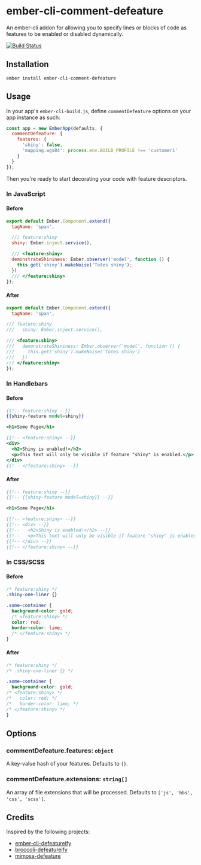 # ember-cli-comment-defeature

An ember-cli addon for allowing you to specify lines or blocks of code as features to be enabled or disabled dynamically.

[![Build Status](https://travis-ci.org/dbazile/ember-cli-comment-defeature.svg?branch=master)](https://travis-ci.org/dbazile/ember-cli-comment-defeature)


## Installation

```shell
ember install ember-cli-comment-defeature
```

## Usage

In your app's `ember-cli-build.js`, define `commentDefeature` options on your app instance as such:

```javascript
const app = new EmberApp(defaults, {
  commentDefeature: {
    features: {
      'shiny': false,
      'mapping.wgs84': process.env.BUILD_PROFILE !== 'customer1'
    }
  }
});
```

Then you're ready to start decorating your code with feature descriptors.

### In JavaScript

#### Before
```javascript
export default Ember.Component.extend({
  tagName: 'span',

  /// feature:shiny
  shiny: Ember.inject.service(),

  /// <feature:shiny>
  demonstrateShininess: Ember.observer('model', function () {
    this.get('shiny').makeNoise('Totes shiny');
  })
  /// </feature:shiny>
});
```

#### After

```javascript
export default Ember.Component.extend({
  tagName: 'span',

/// feature:shiny
///   shiny: Ember.inject.service(),

/// <feature:shiny>
///   demonstrateShininess: Ember.observer('model', function () {
///     this.get('shiny').makeNoise('Totes shiny')
///   })
/// </feature:shiny>
});
```


### In Handlebars

#### Before

```handlebars
{{!-- feature:shiny --}}
{{shiny-feature model=shiny}}

<h1>Some Page</h1>

{{!-- <feature:shiny> --}}
<div>
  <h2>Shiny is enabled!</h2>
  <p>This text will only be visible if feature "shiny" is enabled.</p>
</div>
{{!-- </feature:shiny> --}}
```

#### After

```handlebars
{{!-- feature:shiny --}}
{{!-- {{shiny-feature model=shiny}} --}}

<h1>Some Page</h1>

{{!-- <feature:shiny> --}}
{{!-- <div> --}}
{{!--   <h2>Shiny is enabled!</h2> --}}
{{!--   <p>This text will only be visible if feature "shiny" is enabled.</p> --}}
{{!-- </div> --}}
{{!-- </feature:shiny> --}}
```

### In CSS/SCSS

#### Before

```css
/* feature:shiny */
.shiny-one-liner {}

.some-container {
  background-color: gold;
  /* <feature:shiny> */
  color: red;
  border-color: lime;
  /* </feature:shiny> */
}
```

#### After

```css
/* feature:shiny */
/* .shiny-one-liner {} */

.some-container {
  background-color: gold;
/* <feature:shiny> */
/*   color: red; */
/*   border-color: lime; */
/* </feature:shiny> */
}
```


## Options

### commentDefeature.features: `object`

A key-value hash of your features.  Defaults to `{}`.

### commentDefeature.extensions: `string[]`

An array of file extensions that will be processed.  Defaults to `['js', 'hbs', 'css', 'scss']`.


## Credits

Inspired by the following projects:

- [ember-cli-defeatureify](https://github.com/jkarsrud/ember-cli-defeatureify)
- [broccoli-defeatureify](https://github.com/sindresorhus/broccoli-defeatureify)
- [mimosa-defeature](https://github.com/peluja1012/mimosa-defeature)
